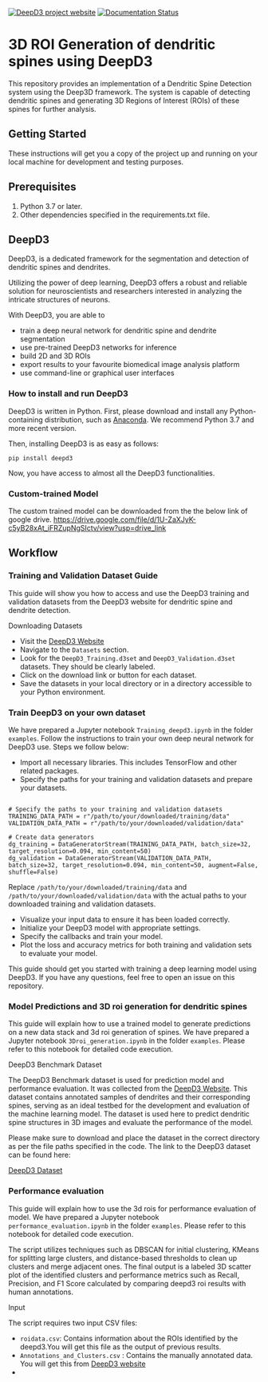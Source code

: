 [![DeepD3 project website](https://img.shields.io/website-up-down-green-red/https/naereen.github.io.svg)](https://deepd3.forschung.fau.de/)
[![Documentation Status](https://readthedocs.org/projects/deepd3/badge/?version=latest)](https://deepd3.readthedocs.io/en/latest/?badge=latest)

# 3D ROI Generation of dendritic spines using DeepD3

This repository provides an implementation of a Dendritic Spine Detection system using the Deep3D framework. The system is capable of detecting dendritic spines and generating 3D Regions of Interest (ROIs) of these spines for further analysis.

## Getting Started

These instructions will get you a copy of the project up and running on your local machine for development and testing purposes.

## Prerequisites

1. Python 3.7 or later.
2. Other dependencies specified in the requirements.txt file.

## DeepD3

DeepD3, is a dedicated framework for the segmentation and detection of dendritic spines and dendrites.

Utilizing the power of deep learning, DeepD3 offers a robust and reliable solution for neuroscientists and researchers interested in analyzing the intricate structures of neurons.

With DeepD3, you are able to

* train a deep neural network for dendritic spine and dendrite segmentation
* use pre-trained DeepD3 networks for inference
* build 2D and 3D ROIs
* export results to your favourite biomedical image analysis platform
* use command-line or graphical user interfaces

### How to install and run DeepD3

DeepD3 is written in Python. First, please download and install any Python-containing distribution, such as [Anaconda](https://www.anaconda.com/products/distribution). We recommend Python 3.7 and more recent version.

Then, installing DeepD3 is as easy as follows:

    pip install deepd3

Now, you have access to almost all the DeepD3 functionalities.

### Custom-trained Model 

The custom trained model can be downloaded from the the below link of google drive.
https://drive.google.com/file/d/1U-ZaXJyK-c5yB28xAt_iFRZupNgSIctv/view?usp=drive_link 

## Workflow

### Training and Validation Dataset Guide

This guide will show you how to access and use the DeepD3 training and validation datasets from the DeepD3 website for dendritic spine and dendrite detection.

Downloading Datasets

* Visit the [DeepD3 Website](https://deepd3.forschung.fau.de/)
* Navigate to the `Datasets` section.
* Look for the `DeepD3_Training.d3set` and `DeepD3_Validation.d3set` datasets. They should be clearly labeled.
* Click on the download link or button for each dataset.
* Save the datasets in your local directory or in a directory accessible to your Python environment.

### Train DeepD3 on your own dataset

We have prepared a Jupyter notebook `Training_deepd3.ipynb` in the folder `examples`. Follow the instructions to train your own deep neural network for DeepD3 use.
Steps we follow below:
* Import all necessary libraries. This includes TensorFlow and other related packages.
* Specify the paths for your training and validation datasets and prepare your datasets.

``` from deepd3.training.stream import DataGeneratorStream

# Specify the paths to your training and validation datasets
TRAINING_DATA_PATH = r"/path/to/your/downloaded/training/data"
VALIDATION_DATA_PATH = r"/path/to/your/downloaded/validation/data"

# Create data generators
dg_training = DataGeneratorStream(TRAINING_DATA_PATH, batch_size=32, target_resolution=0.094, min_content=50)
dg_validation = DataGeneratorStream(VALIDATION_DATA_PATH, batch_size=32, target_resolution=0.094, min_content=50, augment=False, shuffle=False)
```
Replace `/path/to/your/downloaded/training/data` and `/path/to/your/downloaded/validation/data` with the actual paths to your downloaded training and validation datasets.

* Visualize your input data to ensure it has been loaded correctly.
* Initialize your DeepD3 model with appropriate settings.
* Specify the callbacks and train your model.
* Plot the loss and accuracy metrics for both training and validation sets to evaluate your model.

This guide should get you started with training a deep learning model using DeepD3. If you have any questions, feel free to open an issue on this repository.


### Model Predictions and 3D roi generation for dendritic spines

This guide will explain how to use a trained model to generate predictions on a new data stack and 3d roi generation of spines.
We have prepared a Jupyter notebook `3Droi_generation.ipynb` in the folder `examples`. Please refer to this notebook for detailed code execution.

DeepD3 Benchmark Dataset

The DeepD3 Benchmark dataset is used for prediction model and performance evaluation. It was collected from the [DeepD3 Website](https://deepd3.forschung.fau.de/). This dataset contains annotated samples of dendrites and their corresponding spines, serving as an ideal testbed for the development and evaluation of the machine learning model. The dataset is used here to predict dendritic spine structures in 3D images and evaluate the performance of the model.

Please make sure to download and place the dataset in the correct directory as per the file paths specified in the code. The link to the DeepD3 dataset can be found here:

[DeepD3 Dataset](https://zenodo.org/record/7590773)


### Performance evaluation

This guide will explain how to use the 3d rois for performance evaluation of model. 
We have prepared a Jupyter notebook `performance_evaluation.ipynb` in the folder `examples`. Please refer to this notebook for detailed code execution.

The script utilizes techniques such as DBSCAN for initial clustering, KMeans for splitting large clusters, and distance-based thresholds to clean up clusters and merge adjacent ones. The final output is a labeled 3D scatter plot of the identified clusters and performance metrics such as Recall, Precision, and F1 Score calculated by comparing deepd3 roi results with human annotations.


Input

The script requires two input CSV files:

* `roidata.csv`: Contains information about the ROIs identified by the deepd3.You will get this file as the output of previous results.
* `Annotations_and_Clusters.csv` : Contains the manually annotated data. You will get this from [DeepD3 website](https://zenodo.org/record/7590773)
* 

